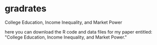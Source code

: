 # gradrates
College Education, Income Inequality, and Market Power

here you can download the R code and data files for my paper entitled: "College Education, Income Inequality, and Market Power."
